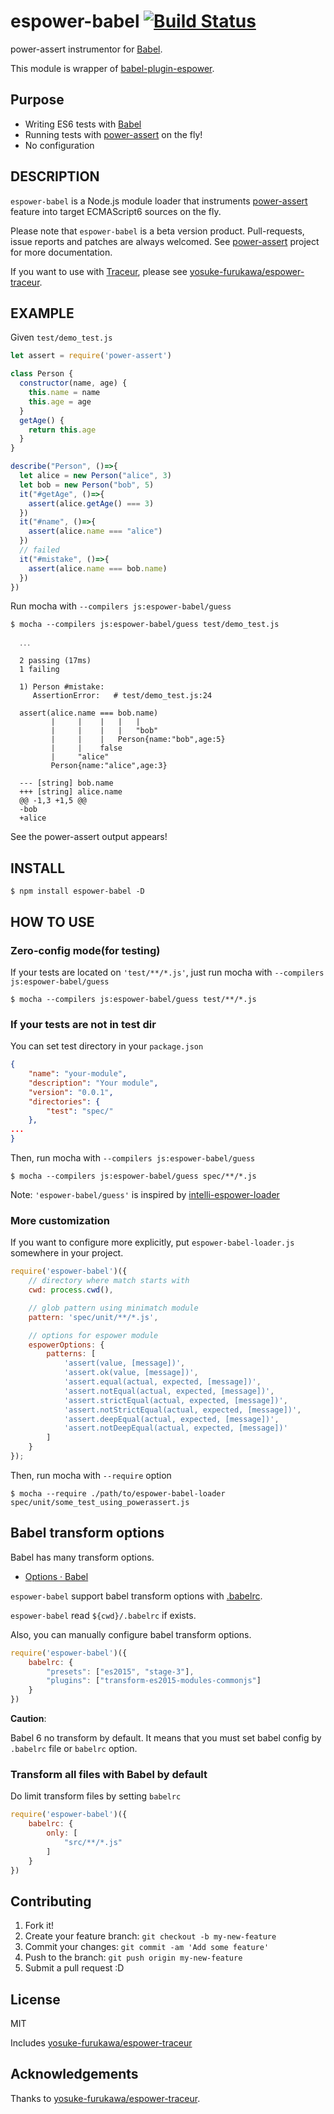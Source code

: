 # espower-babel [![Build Status](https://travis-ci.org/power-assert-js/espower-babel.svg?branch=master)](https://travis-ci.org/power-assert-js/espower-babel)

power-assert instrumentor for [Babel](https://babeljs.io/ "Babel · The transpiler for writing next generation JavaScript").

This module is wrapper of [babel-plugin-espower](https://github.com/power-assert-js/babel-plugin-espower "babel-plugin-espower").

## Purpose

- Writing ES6 tests with [Babel](http://babeljs.io/)
- Running tests with [power-assert](https://github.com/twada/power-assert) on the fly!
- No configuration

## DESCRIPTION

`espower-babel` is a Node.js module loader that instruments [power-assert](http://github.com/twada/power-assert) feature into target ECMAScript6 sources on the fly.

Please note that `espower-babel` is a beta version product. Pull-requests, issue reports and patches are always welcomed. See [power-assert](http://github.com/twada/power-assert) project for more documentation.

If you want to use with [Traceur](https://github.com/google/traceur-compiler "Traceur"), please see [yosuke-furukawa/espower-traceur](https://github.com/yosuke-furukawa/espower-traceur "yosuke-furukawa/espower-traceur").

## EXAMPLE

Given `test/demo_test.js`

```javascript
let assert = require('power-assert')

class Person {
  constructor(name, age) {
    this.name = name
    this.age = age
  }
  getAge() {
    return this.age
  }
}

describe("Person", ()=>{
  let alice = new Person("alice", 3)
  let bob = new Person("bob", 5)
  it("#getAge", ()=>{
    assert(alice.getAge() === 3)
  })
  it("#name", ()=>{
    assert(alice.name === "alice")
  })
  // failed
  it("#mistake", ()=>{
    assert(alice.name === bob.name)
  })
})
```

Run mocha with `--compilers js:espower-babel/guess`

```
$ mocha --compilers js:espower-babel/guess test/demo_test.js

  ․․․

  2 passing (17ms)
  1 failing

  1) Person #mistake:
     AssertionError:   # test/demo_test.js:24

  assert(alice.name === bob.name)
         |     |    |   |   |
         |     |    |   |   "bob"
         |     |    |   Person{name:"bob",age:5}
         |     |    false
         |     "alice"
         Person{name:"alice",age:3}

  --- [string] bob.name
  +++ [string] alice.name
  @@ -1,3 +1,5 @@
  -bob
  +alice
```

See the power-assert output appears!


## INSTALL

    $ npm install espower-babel -D


## HOW TO USE

### Zero-config mode(for testing)

If your tests are located on `'test/**/*.js'`, just run mocha with `--compilers js:espower-babel/guess`

    $ mocha --compilers js:espower-babel/guess test/**/*.js


### If your tests are not in test dir

You can set test directory in your `package.json`

```json
{
    "name": "your-module",
    "description": "Your module",
    "version": "0.0.1",
    "directories": {
        "test": "spec/"
    },
...
}
```

Then, run mocha with `--compilers js:espower-babel/guess`

    $ mocha --compilers js:espower-babel/guess spec/**/*.js

Note: `'espower-babel/guess'` is inspired by [intelli-espower-loader](https://github.com/power-assert-js/intelli-espower-loader)


### More customization

If you want to configure more explicitly, put `espower-babel-loader.js` somewhere in your project.

```javascript
require('espower-babel')({
    // directory where match starts with
    cwd: process.cwd(),

    // glob pattern using minimatch module
    pattern: 'spec/unit/**/*.js',

    // options for espower module
    espowerOptions: {
        patterns: [
            'assert(value, [message])',
            'assert.ok(value, [message])',
            'assert.equal(actual, expected, [message])',
            'assert.notEqual(actual, expected, [message])',
            'assert.strictEqual(actual, expected, [message])',
            'assert.notStrictEqual(actual, expected, [message])',
            'assert.deepEqual(actual, expected, [message])',
            'assert.notDeepEqual(actual, expected, [message])'
        ]
    }
});
```

Then, run mocha with `--require` option

    $ mocha --require ./path/to/espower-babel-loader spec/unit/some_test_using_powerassert.js

## Babel transform options

Babel has many transform options.

- [Options · Babel](https://babeljs.io/docs/usage/options/ "Options · Babel")

`espower-babel` support babel transform options with [.babelrc](http://babeljs.io/docs/usage/babelrc/ "babelrc").

`espower-babel` read `${cwd}/.babelrc` if exists.

Also, you can manually configure babel transform options.

```js
require('espower-babel')({
    babelrc: {
        "presets": ["es2015", "stage-3"],
        "plugins": ["transform-es2015-modules-commonjs"]
    }
})
```

**Caution**:
 
Babel 6 no transform by default.
It means that you must set babel config by `.babelrc` file or `babelrc` option.

### Transform all files with Babel **by default**

Do limit transform files by setting `babelrc`

```js
require('espower-babel')({
    babelrc: {
        only: [
            "src/**/*.js"
        ]
    }
})
```


## Contributing

1. Fork it!
2. Create your feature branch: `git checkout -b my-new-feature`
3. Commit your changes: `git commit -am 'Add some feature'`
4. Push to the branch: `git push origin my-new-feature`
5. Submit a pull request :D

## License

MIT

Includes [yosuke-furukawa/espower-traceur](https://github.com/yosuke-furukawa/espower-traceur "yosuke-furukawa/espower-traceur")

## Acknowledgements

Thanks to [yosuke-furukawa/espower-traceur](https://github.com/yosuke-furukawa/espower-traceur "yosuke-furukawa/espower-traceur").
